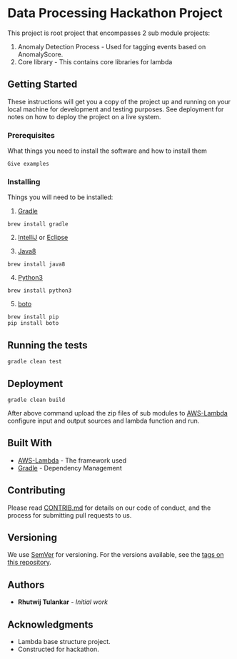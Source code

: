 # Data Processing Hackathon Project

This project is root project that encompasses 2 sub module projects:

1. Anomaly Detection Process - Used for tagging events based on AnomalyScore.
2. Core library - This contains core libraries for lambda

## Getting Started

These instructions will get you a copy of the project up and running on your local machine for development and testing purposes. See deployment for notes on how to deploy the project on a live system.

### Prerequisites

What things you need to install the software and how to install them

```
Give examples
```

### Installing

Things you will need to be installed:

1. [Gradle](https://gradle.org/)
```
brew install gradle
```

2. [IntelliJ](https://www.jetbrains.com/idea/) or [Eclipse](https://www.eclipse.org/ide/)

3. [Java8](http://www.oracle.com/technetwork/java/javase/overview/java8-2100321.html)
```
brew install java8
```

4. [Python3](https://www.python.org/downloads/)
```
brew install python3
```

5. [boto](https://github.com/boto/boto)
```
brew install pip
pip install boto
```


## Running the tests

```
gradle clean test
```

## Deployment

```
gradle clean build
```

After above command upload the zip files of sub modules to [AWS-Lambda](https://aws.amazon.com/lambda/)
configure input and output sources and lambda function and run.

## Built With

* [AWS-Lambda](https://aws.amazon.com/lambda/) - The framework used
* [Gradle](https://gradle.org/) - Dependency Management

## Contributing

Please read [CONTRIB.md]() for details on our code of conduct, and the process for submitting pull requests to us.

## Versioning

We use [SemVer](http://semver.org/) for versioning. For the versions available, see the [tags on this repository](https://github.com/your/project/tags).

## Authors

* **Rhutwij Tulankar** - *Initial work*



## Acknowledgments

* Lambda base structure project.
* Constructed for hackathon.
